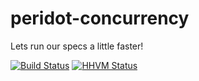 # peridot-concurrency

Lets run our specs a little faster!

[![Build Status](https://travis-ci.org/peridot-php/peridot-concurrency.png)](https://travis-ci.org/peridot-php/peridot-concurrency) [![HHVM Status](http://hhvm.h4cc.de/badge/peridot-php/peridot-concurrency.svg)](http://hhvm.h4cc.de/package/peridot-php/peridot-concurrency)

